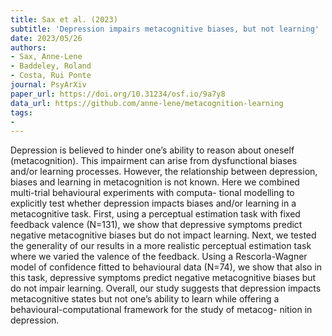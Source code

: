 ```yaml
---
title: Sax et al. (2023)
subtitle: 'Depression impairs metacognitive biases, but not learning'
date: 2023/05/26
authors:
- Sax, Anne-Lene
- Baddeley, Roland
- Costa, Rui Ponte
journal: PsyArXiv
paper_url: https://doi.org/10.31234/osf.io/9a7y8
data_url: https://github.com/anne-lene/metacognition-learning
tags:
-
---
```


Depression is believed to hinder one’s ability to reason about oneself (metacognition). This impairment can arise from dysfunctional biases and/or learning processes. However, the relationship between depression, biases and learning in metacognition is not known. Here we combined multi-trial behavioural experiments with computa- tional modelling to explicitly test whether depression impacts biases and/or learning in a metacognitive task. First, using a perceptual estimation task with fixed feedback valence (N=131), we show that depressive symptoms predict negative metacognitive biases but do not impact learning. Next, we tested the generality of our results in a more realistic perceptual estimation task where we varied the valence of the feedback. Using a Rescorla-Wagner model of confidence fitted to behavioural data (N=74), we show that also in this task, depressive symptoms predict negative metacognitive biases but do not impair learning. Overall, our study suggests that depression impacts metacognitive states but not one’s ability to learn while offering a behavioural-computational framework for the study of metacog- nition in depression.

